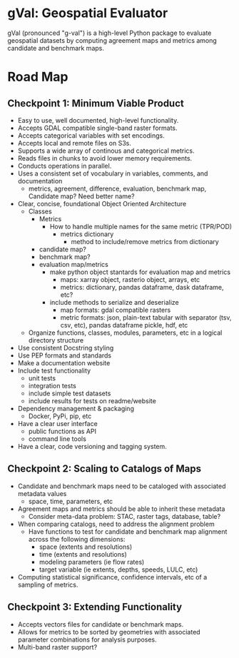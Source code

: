 # gVal: Geospatial Evaluator
gVal (pronounced "g-val") is a high-level Python package to evaluate geospatial datasets by computing agreement maps and metrics among candidate and benchmark maps.

# Road Map

## Checkpoint 1: Minimum Viable Product
- Easy to use, well documented, high-level functionality.
- Accepts GDAL compatible single-band raster formats.
- Accepts categorical variables with set encodings.
- Accepts local and remote files on S3s.
- Supports a wide array of continous and categorical metrics.
- Reads files in chunks to avoid lower memory requirements.
- Conducts operations in parallel.
- Uses a consistent set of vocabulary in variables, comments, and documentation
    - metrics, agreement, difference, evaluation, benchmark map, Candidate map? Need better name?
- Clear, concise, foundational Object Oriented Architecture
    - Classes
        - Metrics
            - How to handle multiple names for the same metric (TPR/POD)
                - metrics dictionary
                    - method to include/remove metrics from dictionary
        - candidate map?
        - benchmark map?
        - evaluation map/metrics
            - make python object stantards for evaluation map and metrics
                - maps: xarray object, rasterio object, arrays, etc
                - metrics: dictionary, pandas dataframe, dask dataframe, etc?
            - include methods to serialize and deserialize
                - map formats: gdal compatible rasters
                - metric formats: json, plain-text tabular with separator (tsv, csv, etc), pandas dataframe pickle, hdf, etc
     - Organize functions, classes, modules, parameters, etc in a logical directory structure
- Use consistent Docstring styling
- Use PEP formats and standards
- Make a documentation website
- Include test functionality
    - unit tests
    - integration tests
    - include simple test datasets
    - include results for tests on readme/website
- Dependency management & packaging
    - Docker, PyPi, pip, etc
- Have a clear user interface
    - public functions as API
    - command line tools
- Have a clear, code versioning and tagging system.

## Checkpoint 2: Scaling to Catalogs of Maps
- Candidate and benchmark maps need to be cataloged with associated metadata values
    - space, time, parameters, etc
- Agreement maps and metrics should be able to inherit these metadata 
    - Consider meta-data problem: STAC, raster tags, database, table?
- When comparing catalogs, need to address the alignment problem
    - Have functions to test for candidate and benchmark map alignment across the following dimensions:
        - space (extents and resolutions)
        - time (extents and resolutions)
        - modeling parameters (ie flow rates)
        - target variable (ie extents, depths, speeds, LULC, etc)
- Computing statistical significance, confidence intervals, etc of a sampling of metrics.

## Checkpoint 3: Extending Functionality
- Accepts vectors files for candidate or benchmark maps.
- Allows for metrics to be sorted by geometries with associated parameter combinations for analysis purposes.
- Multi-band raster support?

